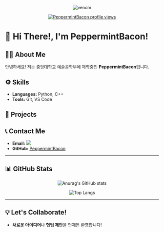 <div align="center">

  ![venom](https://capsule-render.vercel.app/api?type=venom&height=200&color=gradient&text=PeppermintBacon&fontAlignY=37&textBg=false&fontColor=81F7BE)

  [![PeppermintBacon profile views](https://u8views.com/api/v1/github/profiles/187579910/views/day-week-month-total-count.svg)](https://u8views.com/github/PeppermintBacon)
  
</div>

# 👋 Hi There!, I'm PeppermintBacon!

## 🧑‍💻 About Me
안녕하세요! 저는 중앙대학교 예술공학부에 재학중인 **PeppermintBacon**입니다.

## ⚙️ Skills
- **Languages:** Python, C++
- **Tools:** Git, VS Code

## 📂 Projects

## 📞 Contact Me
- **Email:** <a href="mailto:hankooktyrers4@gmail.com"><img src="https://img.shields.io/badge/Gmail-d14836?style=flat-square&logo=Gmail&logoColor=white&link=hankooktyrers4@gmail.com"/></a>
- **GitHub:** [PeppermintBacon](https://github.com/PeppermintBacon)  

---

## 📊 GitHub Stats
<div align="center">
  
  ![Anurag's GitHub stats](https://github-readme-stats.vercel.app/api?username=PeppermintBacon&theme=vue&show_icons=true)
  
  ![Top Langs](https://github-readme-stats.vercel.app/api/top-langs/?username=PeppermintBacon&layout=donut&theme=vue)
  
</div>


---

## 💡 Let's Collaborate!
- **새로운 아이디어**나 **협업 제안**을 언제든 환영합니다!

